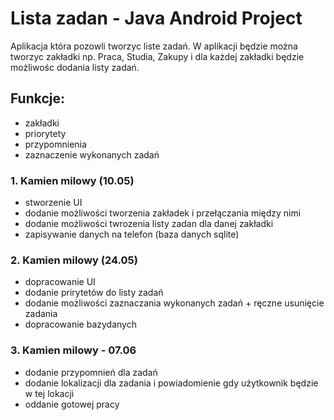 # Lista zadan - Java Android Project

Aplikacja która pozowli tworzyc liste zadań. W aplikacji będzie można tworzyc zakładki np. Praca, Studia, Zakupy i dla każdej zakładki będzie możliwośc dodania listy zadań. 

## Funkcje:
- zakładki 
- priorytety
- przypomnienia
- zaznaczenie wykonanych zadań

### 1. Kamien milowy (10.05)
- stworzenie UI
- dodanie możliwości tworzenia zakładek i przełączania między nimi
- dodanie możliwości twrozenia listy zadan dla danej zakładki
- zapisywanie danych na telefon (baza danych sqlite)

### 2. Kamien milowy (24.05)
- dopracowanie UI
- dodanie prirytetów do listy zadań
- dodanie możliwości zaznaczania wykonanych zadań + ręczne usunięcie zadania
- dopracowanie bazydanych


### 3. Kamien milowy - 07.06
- dodanie przypomnień dla zadań
- dodanie lokalizacji dla zadania i powiadomienie gdy użytkownik będzie w tej lokacji
- oddanie gotowej pracy
